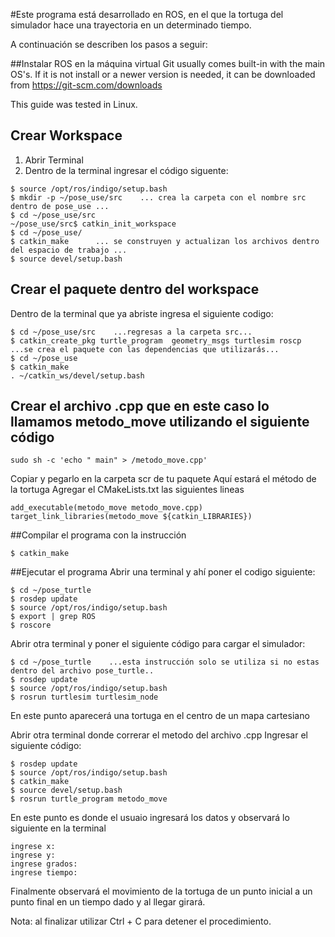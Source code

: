 #Este programa está desarrollado en ROS, en el que la tortuga del simulador hace una trayectoria en un determinado tiempo.

A continuación se describen los pasos a seguir:

##Instalar ROS en la máquina virtual
Git usually comes built-in with the main OS's. 
If it is not install or a newer version is needed, it can be downloaded from https://git-scm.com/downloads

This guide was tested in Linux.

## Crear Workspace
1. Abrir Terminal
2. Dentro de la terminal ingresar el código siguente:
```
$ source /opt/ros/indigo/setup.bash
$ mkdir -p ~/pose_use/src    ... crea la carpeta con el nombre src dentro de pose_use ...
$ cd ~/pose_use/src
~/pose_use/src$ catkin_init_workspace
$ cd ~/pose_use/   
$ catkin_make      ... se construyen y actualizan los archivos dentro del espacio de trabajo ...
$ source devel/setup.bash
```

## Crear el paquete dentro del workspace
Dentro de la terminal que ya abriste ingresa el siguiente codigo:

```
$ cd ~/pose_use/src    ...regresas a la carpeta src...
$ catkin_create_pkg turtle_program  geometry_msgs turtlesim roscp ...se crea el paquete con las dependencias que utilizarás...
$ cd ~/pose_use
$ catkin_make
. ~/catkin_ws/devel/setup.bash

```

## Crear el archivo .cpp que en este caso lo llamamos metodo_move utilizando el siguiente código
```
sudo sh -c 'echo " main" > /metodo_move.cpp'
```
Copiar y pegarlo en la carpeta scr de tu paquete 
Aquí estará el método de la tortuga 
Agregar el CMakeLists.txt las siguientes lineas
```
add_executable(metodo_move metodo_move.cpp)
target_link_libraries(metodo_move ${catkin_LIBRARIES})
```

##Compilar el programa con la instrucción

```
$ catkin_make
```
##Ejecutar el programa
Abrir una terminal y ahí poner el codigo siguiente:
```
$ cd ~/pose_turtle
$ rosdep update
$ source /opt/ros/indigo/setup.bash
$ export | grep ROS
$ roscore
```

Abrir otra terminal y poner el siguiente código para cargar el simulador:
```
$ cd ~/pose_turtle    ...esta instrucción solo se utiliza si no estas dentro del archivo pose_turtle..
$ rosdep update
$ source /opt/ros/indigo/setup.bash
$ rosrun turtlesim turtlesim_node
```
En este punto aparecerá una tortuga en el centro de un mapa cartesiano

Abrir otra terminal donde correrar el metodo del archivo .cpp
Ingresar el siguiente código:

```
$ rosdep update
$ source /opt/ros/indigo/setup.bash
$ catkin_make
$ source devel/setup.bash
$ rosrun turtle_program metodo_move
```
En este punto es donde el usuaio ingresará los datos y observará lo siguiente en la terminal

```
ingrese x:
ingrese y:
ingrese grados:
ingrese tiempo:
```
Finalmente observará el movimiento de la tortuga de un punto inicial a un punto final en un tiempo dado y al llegar girará.

Nota: al finalizar utilizar Ctrl + C para detener el procedimiento.
